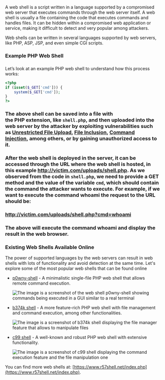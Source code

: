 A web shell is a script written in a language supported by a compromised web server that executes commands through the web server itself. A web shell is usually a file containing the code that executes commands and handles files. It can be hidden within a compromised web application or service, making it difficult to detect and very popular among attackers.

Web shells can be written in several languages supported by web servers, like PHP, ASP, JSP, and even simple CGI scripts. 

### Example PHP Web Shell

### 

Let’s look at an example PHP web shell to understand how this process works:

```php
<?php
if (isset($_GET['cmd'])) {
    system($_GET['cmd']);
}
?>
```

### The above shell can be saved into a file with the PHP extension, like `shell.php`, and then uploaded into the web server by the attacker by exploiting vulnerabilities such as [Unrestricted File Upload](https://tryhackme.com/r/room/uploadvulns), [File Inclusion](https://tryhackme.com/r/room/fileinc), [Command Injection](https://tryhackme.com/r/room/oscommandinjection), among others, or by gaining unauthorized access to it. 

### After the web shell is deployed in the server, it can be accessed through the URL where the web shell is hosted, in this example http://victim.com/uploads/shell.php. As we observed from the code in `shell.php`, we need to provide a GET method and the value of the variable `cmd`, which should contain the command the attacker wants to execute. For example, if we want to execute the command **whoami** the request to the URL should be:

### http://victim.com/uploads/shell.php?cmd=whoami

### The above will execute the command **whoami** and display the result in the web browser.

### Existing Web Shells Available Online

The power of supported languages by the web servers can result in web shells with lots of functionality and avoid detection at the same time. Let's explore some of the most popular web shells that can be found online 

- [p0wny-shell](https://github.com/flozz/p0wny-shell) - A minimalistic single-file PHP web shell that allows remote command execution.
    
    ![The image is a screenshot of the web shell p0wny-shell showing commands being executed in a GUI similar to a real terminal](https://tryhackme-images.s3.amazonaws.com/user-uploads/66c513e4445cb5649e636a36/room-content/66c513e4445cb5649e636a36-1727563529557.png)
    
- [b374k shell](https://github.com/b374k/b374k) - A more feature-rich PHP web shell with file management and command execution, among other functionalities.  
    
    ![The image is a screenshot of b374k shell displaying the file manager feature that allows to manipulate files](https://tryhackme-images.s3.amazonaws.com/user-uploads/66c513e4445cb5649e636a36/room-content/66c513e4445cb5649e636a36-1727563529904.png)
    
- [c99 shell](https://www.r57shell.net/single.php?id=13) - A well-known and robust PHP web shell with extensive functionality.  
    
    ![The image is a screenshot of  c99 shell displaying the command execution feature and the file manipulation one](https://tryhackme-images.s3.amazonaws.com/user-uploads/66c513e4445cb5649e636a36/room-content/66c513e4445cb5649e636a36-1727563530257.png)
    

You can find more web shells at: [https://www.r57shell.net/index.php](https://www.r57shell.net/index.php).
